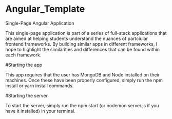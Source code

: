 # Angular_Template
Single-Page Angular Application

This single-page application is part of a series of full-stack applications that are aimed at helping students understand the nuances of partciular frontend frameworks. By building similar apps in different frameworks, I hope to highlight the similarities and differences that can be found within each framework.

#Starting the app

This app requires that the user has MongoDB and Node installed on their machines. Once these have been properly configured, simply run the npm install or yarn install commands.

#Starting the server

To start the server, simply run the npm start (or nodemon server.js if you have it installed)  in your terminal.
